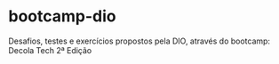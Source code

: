 # bootcamp-dio
Desafios, testes e exercícios propostos pela DIO, através do bootcamp: Decola Tech 2ª Edição
